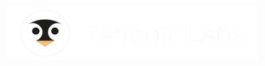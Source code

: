 <img src="https://raw.githubusercontent.com/Penguin-Labs-LLC/.github/main/profile/assets/penguin%20banner.png">

